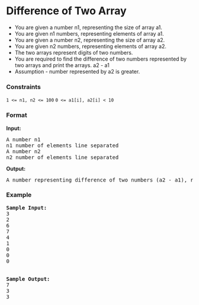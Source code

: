 <h1>Difference of Two Array</h1>

<div>
  <ul>
    <li>You are given a number n1, representing the size of array a1.</li>
<li>You are given n1 numbers, representing elements of array a1.</li>
<li>You are given a number n2, representing the size of array a2.</li>
<li> You are given n2 numbers, representing elements of array a2.</li>
<li> The two arrays represent digits of two numbers.</li>
<li> You are required to find the difference of two numbers represented by two arrays and print the arrays. a2 - a1</li>
<li>Assumption - number represented by a2 is greater.</li>
  </ul>
</div>

<h3>Constraints</h3>
<code>1 <= n1, n2 <= 100</code>
<code>0 <= a1[i], a2[i] < 10</code>

<h3>Format</h3>
<strong>Input:</strong>
<pre>
A number n1
n1 number of elements line separated
A number n2
n2 number of elements line separated
</pre>

<strong>Output:</strong>
<pre>
A number representing difference of two numbers (a2 - a1), represented by two arrays.
</pre>

<h3>Example</h3>
<pre>
<strong>Sample Input:</strong>
3
2
6
7
4
1
0
0
0
<br>
<strong>Sample Output:</strong>
7
3
3
</pre>
